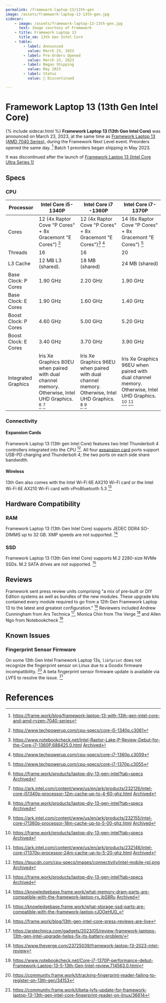 ```yaml
---
permalink: /framework-laptop-13/13th-gen
image: /assets/framework-laptop-13-13th-gen.jpg
sidecar:
    - image: /assets/framework-laptop-13-13th-gen.jpg
      text: Image courtesy of Framework
    - title: Framework Laptop 13
      title_sm: 13th Gen Intel Core
    - table:
        - label: Announced
          value: March 23, 2023
        - label: Pre-Orders Opened
          value: March 23, 2023
        - label: Began Shipping
          value: May 2023
        - label: Status
          value: 🔴 Discontinued

---
```

# Framework Laptop 13 (13th Gen Intel Core)
{% include sidecar.html %}
**Framework Laptop 13 (13th Gen Intel Core)** was announced on March 23, 2023, at the same time as [Framework Laptop 13 (AMD 7040 Series)](/framework-laptop-13/7040-series), during the Framework Next Level event. Preorders opened the same day. [^38] Batch 1 preorders began shipping in May 2023.

It was discontinued after the launch of [Framework Laptop 13 (Intel Core Ultra Series 1)](/framework-laptop-13/core-ultra-1)

## Specs
### CPU

| Processor            | Intel Core i5-1340P | Intel Core i7 -1360P | Intel Core i7-1370P |
| -------------------- | ------------------- | -------------------- | ------------------- |
| Cores                | 12 (4x Raptor Cove "P Cores" + 8x Gracemont "E Cores") [^2] | 12 (4x Raptor Cove "P Cores" + 8x Gracemont "E Cores")[^16] [^17] | 14 (6x Raptor Cove "P Cores" + 8x Gracemont "E Cores") [^25] |
| Threads              | 16 | 16 | 20 |                            
| L3 Cache             | 12 MB L3 (shared). | 18 MB (shared) | 24 MB (shared) |
| Base Clock: P Cores  | 1.90 GHz | 2.20 GHz | 1.90 GHz |
| Base Clock: E Cores  | 1.90 GHz | 1.60 GHz | 1.40 GHz |
| Boost Clock: P Cores | 4.60 GHz | 5.00 GHz | 5.20 GHz
| Boost Clock: E Cores | 3.40 GHz | 3.70 GHz | 3.90 GHz
| Integrated Graphics  | Iris Xe Graphics 80EU when paired with dual channel memory. Otherwise, Intel UHD Graphics. [^1] [^14] | Iris Xe Graphics 96EU when paired with dual channel memory. Otherwise, Intel UHD Graphics. [^1] [^22] | Iris Xe Graphics 96EU when paired with dual channel memory.  Otherwise, Intel UHD Graphics. [^1] [^30]

### Connectivity
#### Expansion Cards
Framework Laptop 13 (13th gen Intel Core) features two Intel Thunderbolt 4 controllers integrated into the CPU [^10]. All four [expansion card](/expansion-cards) ports support USB-PD charging and Thunderbolt 4; the two ports on each side share bandwidth.

#### Wireless
13th Gen also comes with the Intel Wi-Fi 6E AX210 Wi-Fi card or the Intel Wi-Fi 6E AX210 Wi-Fi card with vProBluetooth 5.3 [^1]

## Hardware Compatibility
### RAM
Framework Laptop 13 (13th Gen Intel Core) supports JEDEC DDR4 SO-DIMMS up to 32 GB. XMP speeds are not supported. [^9]

### SSD
Framework Laptop 13 (13th Gen Intel Core) supports M.2 2280-size NVMe SSDs. M.2 SATA drives are not supported. [^31]

## Reviews
Framework sent press review units comprising "a mix of pre-built or DIY Edition systems as well as bundles of the new modules. These upgrade kits contained every module required to go from a 12th Gen Framework Laptop 13 to the latest and greatest configuration." [^34] Reviewers included Andrew Cunningham from Ars Technica [^35], Monica Chin from The Verge [^36] and Allen Ngo from Notebookcheck [^37]

## Known Issues
### Fingerprint Sensor Firmware
On some 13th Gen Intel Framework Laptop 13s, `libfprint` does not recognize the fingerprint sensor on Linux due to a Goodix firmware incompatibility. [^32] A beta fingerprint sensor firmware update is available via LVFS to resolve the issue. [^33]

# References
[^1]: <https://frame.work/products/laptop-diy-13-gen-intel?tab=specs> [Archived](http://web.archive.org/web/20241126222717/https://frame.work/products/laptop-diy-13-gen-intel?tab=specs) 
[^2]: <https://www.techpowerup.com/cpu-specs/core-i5-1340p.c3061>
[^9]: <https://knowledgebase.frame.work/what-memory-dram-parts-are-compatible-with-the-framework-laptop-ry_jbS8Ru> [Archived](https://web.archive.org/save/https://knowledgebase.frame.work/what-memory-dram-parts-are-compatible-with-the-framework-laptop-ry_jbS8Ru) 
[^10]: <https://tpucdn.com/cpu-specs/images/connectivity/intel-mobile-rpl.png> [Archived](https://web.archive.org/save/https://tpucdn.com/cpu-specs/images/connectivity/intel-mobile-rpl.png) 
[^14]: <https://ark.intel.com/content/www/us/en/ark/products/232126/intel-core-i51340p-processor-12m-cache-up-to-4-60-ghz.html> [Archived](http://web.archive.org/web/20231211004451/https://ark.intel.com/content/www/us/en/ark/products/232126/intel-core-i51340p-processor-12m-cache-up-to-4-60-ghz.html) 
[^16]: <https://www.notebookcheck.net/Intel-Raptor-Lake-P-Review-Debut-for-the-Core-i7-1360P.688425.0.html> [Archived](http://web.archive.org/web/20240919182856/https://www.notebookcheck.net/Intel-Raptor-Lake-P-Review-Debut-for-the-Core-i7-1360P.688425.0.html) 
[^17]: <https://www.techpowerup.com/cpu-specs/core-i7-1360p.c3059>
[^22]: <https://ark.intel.com/content/www/us/en/ark/products/232155/intel-core-i71360p-processor-18m-cache-up-to-5-00-ghz.html> [Archived](https://web.archive.org/save/https://ark.intel.com/content/www/us/en/ark/products/232155/intel-core-i71360p-processor-18m-cache-up-to-5-00-ghz.html) 
[^25]: <https://www.techpowerup.com/cpu-specs/core-i7-1370p.c3055>
[^30]: <https://ark.intel.com/content/www/us/en/ark/products/232146/intel-core-i71370p-processor-24m-cache-up-to-5-20-ghz.html> [Archived](http://web.archive.org/web/20231201162026/https://ark.intel.com/content/www/us/en/ark/products/232146/intel-core-i71370p-processor-24m-cache-up-to-5-20-ghz.html) 
[^31]: <https://knowledgebase.frame.work/what-storage-ssd-parts-are-compatible-with-the-framework-laptop-rJOOeHU0_>
[^32]: <https://community.frame.work/t/tracking-fingerprint-reader-failing-to-register-on-13th-gen/34153>
[^33]: <https://community.frame.work/t/beta-lvfs-update-for-framework-laptop-13-13th-gen-intel-core-fingerprint-reader-on-linux/36614>
[^34]: <https://frame.work/blog/13th-gen-intel-core-press-reviews-are-live>
[^35]: <https://arstechnica.com/gadgets/2023/05/review-framework-laptops-13th-gen-intel-upgrade-helps-fix-its-battery-problem/>
[^36]: <https://www.theverge.com/23725039/framework-laptop-13-2023-intel-review>
[^37]: <https://www.notebookcheck.net/Core-i7-1370P-performance-debut-Framework-Laptop-13-5-13th-Gen-Intel-review.714563.0.html>
[^38]: <https://frame.work/blog/framework-laptop-13-with-13th-gen-intel-core-and-amd-ryzen-7040-series>
